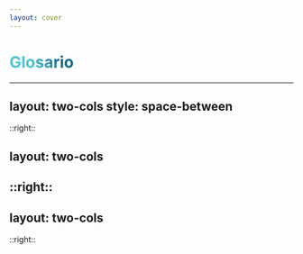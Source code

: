 ```yaml
---
layout: cover
---
```

# Glosario

<style>
h1 {
  background-color: #2B90B6;
  background-image: linear-gradient(45deg, #4EC5D4 10%, #146b8c 20%);
  background-size: 100%;
  -webkit-background-clip: text;
  -moz-background-clip: text;
  -webkit-text-fill-color: transparent;
  -moz-text-fill-color: transparent;
}
</style>
---
layout: two-cols
style: space-between
---

<div id="inteligencia-artificial">
<GlossaryCard
  term="Inteligencia Artificial"
  definition="Campo del conocimiento que busca desarrollar sistemas inteligentes capaces de realizar tareas que tradicionalmente requerirían inteligencia humana. Actúa como un término general que engloba diversas técnicas y enfoques. "
  source="https://docs.aws.amazon.com/whitepapers/latest/aws-caf-for-ai/aws-caf-for-ai.html#introduction-to-ai"
/>
</div>
<GlossaryCard
  term="Aprendizaje Automático"
  definition="O Machine Learning (ML), es un subcampo de la IA que se centra en desarrollar modelos estadísticos que permitan a los sistemas aprender y tomar decisiones en base a inferencias extraídas de los datos."
  source="https://docs.aws.amazon.com/whitepapers/latest/aws-caf-for-ai/aws-caf-for-ai.html#introduction-to-ai"
/>

::right::

<GlossaryCard
  term="Aprendizaje Profundo"
  definition="O Deep Learning (DL), es un subcampo del Aprendizaje Automático que trabaja con redes neuronales que funcionan conjuntamente para aprender y procesar información. Estas redes están compuestas por millones de componentes de software que realizan operaciones micromatemáticas en unidades de datos pequeñas para resolver un problema de mayor escala."
  source="https://explore.skillbuilder.aws/learn/courses/19578/fundamentals-of-machine-learning-and-artificial-intelligence"
/>
---
layout: two-cols
---

<GlossaryCard
  term="IA Generativa"
  definition="O GenAi, es un subcampo del Aprendizaje Profundo que emplea Modelos Fundacionales (FMs) capaces de adaptarse automáticamente a nuevas tareas o contextos usando su conocimiento previo. Es capaz de sintetizar resultados mediante inferencia."
  source="https://explore.skillbuilder.aws/learn/courses/19578/fundamentals-of-machine-learning-and-artificial-intelligence"
/>

<GlossaryCard
  term="Inferencia"
  definition="Fase operativa de los modelos generativos donde se aplican parámetros preentrenados para reconocer patrones y sacar conclusiones a partir de información que no han visto antes. En la IA generativa, la salida del proceso es contenido nuevo. "
  source="https://www.ibm.com/es-es/think/topics/ai-inference"
/>

::right::
<GlossaryCard
  term="Modelo Fundacional"
  definition="Son modelos de redes neuronales de aprendizaje profundo entrenados con muchísimos datos, lo que les confiere adaptabilidad para realizar un amplio rango de tareas diferentes dependientes del *prompt* introducido. Ej: GPT-4 sería la base de chatGPT (4-Turbo)."
  source="https://aws.amazon.com/what-is/foundation-models/"
/>
---
layout: two-cols
---

<GlossaryCard
  term="Token"
  definition="Un 'token' es la unidad de información con la que trabaja un modelo de lenguaje. Se puede pensar en ellos como 'palabras', pero por razones de eficiencia, los LLMs no usan palabras completas."
  source="https://huggingface.co/learn/agents-course/unit1/what-are-llms"
/>

::right::
